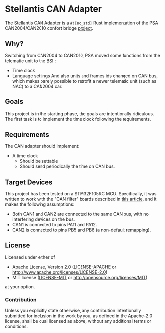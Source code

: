 # Stellantis CAN Adapter

The Stellantis CAN Adapter is a `#![no_std]` Rust implementation of the PSA
CAN2004/CAN2010 confort bridge [project][can-brigde-repo].

[can-brigde-repo]: https://github.com/ludwig-v/arduino-psa-comfort-can-adapter

## Why?
Switching from CAN2004 to CAN2010, PSA moved some functions from the telematic
unit to the BSI :
* Time clock
* Language settings
And also units and frames ids changed on CAN bus, which makes barely possible
to retrofit a newer telematic unit (such as NAC) to a CAN2004 car.

## Goals
This project is in the starting phase, the goals are intentionally ridiculous.
The first task is to implement the time clock following the requirements.

## Requirements
The CAN adapter should implement:
* A time clock
    * Should be settable
    * Should send periodically the time on CAN bus.

## Target Devices
This project has been tested on a STM32F105RC MCU.
Specifically, it was written to work with the "CAN filter" boards
described in [this article][can-filter-article], and it makes the following
assumptions:

* Both CAN1 and CAN2 are connected to the same CAN bus, with no interfering
  devices on the bus.
* CAN1 is connected to pins PA11 and PA12.
* CAN2 is connected to pins PB5 and PB6 (a non-default remapping).

[`defmt-test`]: https://crates.io/crates/defmt-test
[can-filter-article]: https://dangerouspayload.com/2020/03/10/hacking-a-mileage-manipulator-can-bus-filter-device/

## License

Licensed under either of

- Apache License, Version 2.0 ([LICENSE-APACHE](LICENSE-APACHE) or
  http://www.apache.org/licenses/LICENSE-2.0)
- MIT license ([LICENSE-MIT](LICENSE-MIT) or http://opensource.org/licenses/MIT)

at your option.

### Contribution

Unless you explicitly state otherwise, any contribution intentionally submitted
for inclusion in the work by you, as defined in the Apache-2.0 license, shall be
dual licensed as above, without any additional terms or conditions.
